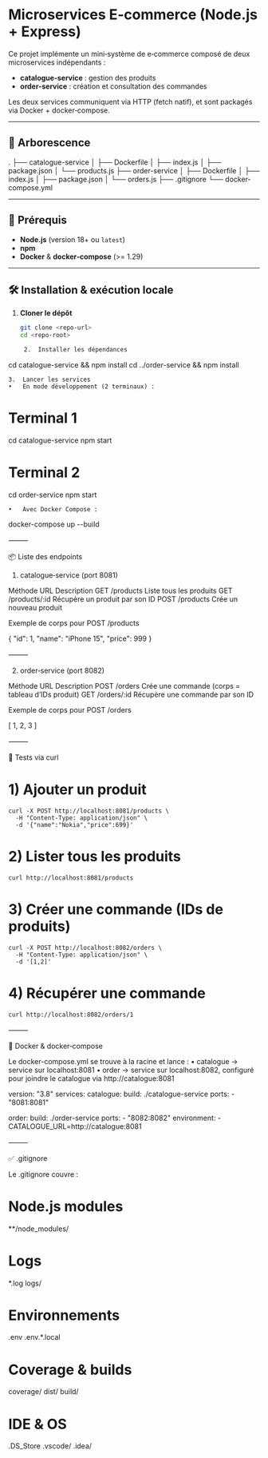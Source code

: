 # Microservices E‑commerce (Node.js + Express)

Ce projet implémente un mini‑système de e‑commerce composé de deux microservices indépendants :

- **catalogue‑service** : gestion des produits  
- **order‑service** : création et consultation des commandes

Les deux services communiquent via HTTP (fetch natif), et sont packagés via Docker + docker‑compose.

---

## 🌳 Arborescence

.
├── catalogue-service
│   ├── Dockerfile
│   ├── index.js
│   ├── package.json
│   └── products.js
├── order-service
│   ├── Dockerfile
│   ├── index.js
│   ├── package.json
│   └── orders.js
├── .gitignore
└── docker-compose.yml

---

## 🚀 Prérequis

- **Node.js** (version 18+ ou `latest`)  
- **npm**  
- **Docker** & **docker‑compose** (>= 1.29)

---

## 🛠 Installation & exécution locale

1. **Cloner le dépôt**  
   ```bash
   git clone <repo-url>
   cd <repo-root>

	2.	Installer les dépendances

cd catalogue-service && npm install
cd ../order-service   && npm install


	3.	Lancer les services
	•	En mode développement (2 terminaux) :

# Terminal 1
cd catalogue-service
npm start

# Terminal 2
cd order-service
npm start


	•	Avec Docker Compose :

docker-compose up --build



⸻

📦 Liste des endpoints

1. catalogue‑service (port 8081)

Méthode	URL	Description
GET	/products	Liste tous les produits
GET	/products/:id	Récupère un produit par son ID
POST	/products	Crée un nouveau produit

Exemple de corps pour POST /products

{
    "id": 1,
    "name": "iPhone 15",
    "price": 999
}



⸻

2. order‑service (port 8082)

Méthode	URL	Description
POST	/orders	Crée une commande (corps = tableau d’IDs produit)
GET	/orders/:id	Récupère une commande par son ID

Exemple de corps pour POST /orders

[ 1, 2, 3 ]



⸻

🧪 Tests via curl

# 1) Ajouter un produit
```
curl -X POST http://localhost:8081/products \
  -H "Content-Type: application/json" \
  -d '{"name":"Nokia","price":699}'
```

# 2) Lister tous les produits
```
curl http://localhost:8081/products
```

# 3) Créer une commande (IDs de produits)
```
curl -X POST http://localhost:8082/orders \
  -H "Content-Type: application/json" \
  -d '[1,2]'
```
# 4) Récupérer une commande
```
curl http://localhost:8082/orders/1
```


⸻

🐳 Docker & docker‑compose

Le docker-compose.yml se trouve à la racine et lance :
	•	catalogue → service sur localhost:8081
	•	order    → service sur localhost:8082, configuré pour joindre le catalogue via http://catalogue:8081

version: "3.8"
services:
  catalogue:
    build: ./catalogue-service
    ports:
      - "8081:8081"

  order:
    build: ./order-service
    ports:
      - "8082:8082"
    environment:
      - CATALOGUE_URL=http://catalogue:8081



⸻

✅ .gitignore

Le .gitignore couvre :

# Node.js modules
**/node_modules/

# Logs
*.log
logs/

# Environnements
.env
.env.*.local

# Coverage & builds
coverage/
dist/
build/

# IDE & OS
.DS_Store
.vscode/
.idea/